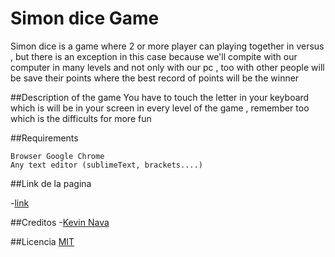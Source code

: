 # Simon dice Game

 Simon dice is a game where 2 or more player can playing together in  versus , but there is an exception in this case because we'll compite with our computer in many levels and not only with our pc , too with other people will be save their points where the best record of points will be the winner


##Description of the game
  You have to touch the letter in your keyboard which is will be in your screen in every level of the game , remember too which is the difficults for more fun

  
##Requirements
```
Browser Google Chrome 
Any text editor (sublimeText, brackets....)
```
##Link de la pagina

 -[link](https://keie.github.io/gameSimonDice)


##Creditos
-[Kevin Nava](https://twitter.com/hombrehealth?lang=es)

##Licencia
[MIT](https://opensource.org/licenses/MIT)
